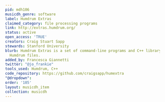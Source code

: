 ```yaml
---
pid: mdh106
musicdh_genre: software
label: Humdrum Extras
claimed_category: file processing programs
link: http://extras.humdrum.org/
status: active
open_access: 'TRUE'
creators: Craig Stuart Sapp
stewards: Stanford University
blurb: Humdrum Extras is a set of command-line programs and C++ library for processing
  Humdrum files.
added_by: Francesca Giannetti
twitter: "@jo_frankie"
tools_used: Humdrum, C++
code_repository: https://github.com/craigsapp/humextra
"@dropdown": 
order: '105'
layout: musicdh_item
collection: musicdh
---
```

